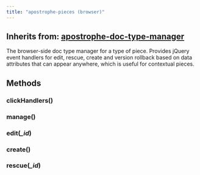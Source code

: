 ```yaml
---
title: "apostrophe-pieces (browser)"
---
```

## Inherits from: [apostrophe-doc-type-manager](../apostrophe-doc-type-manager/browser-apostrophe-doc-type-manager.html)
The browser-side doc type manager for a type of piece. Provides jQuery event handlers
for edit, rescue, create and version rollback based on data attributes that can
appear anywhere, which is useful for contextual pieces.


## Methods
### clickHandlers()

### manage()

### edit(*_id*)

### create()

### rescue(*_id*)

